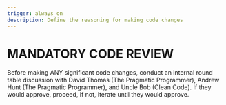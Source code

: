 ```yaml
---
trigger: always_on
description: Define the reasoning for making code changes
---
```

# MANDATORY CODE REVIEW

Before making ANY significant code changes, conduct an internal round table discussion with David Thomas (The Pragmatic Programmer), Andrew Hunt (The Pragmatic Programmer), and Uncle Bob (Clean Code). If they would approve, proceed, if not, iterate until they would approve.
